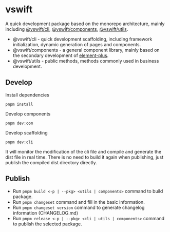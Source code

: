 # vswift

A quick development package based on the monorepo architecture, mainly including [@vswift/cli](https://github.com/vsdeeper/vswift/tree/master/packages/cli), [@vswift/components](https://github.com/vsdeeper/vswift/tree/master/packages/components), [@vswift/utils](https://github.com/vsdeeper/vswift/tree/master/packages/utils).

- @vswift/cli - quick development scaffolding, including framework initialization, dynamic generation of pages and components.
- @vswift/components - a general component library, mainly based on the secondary development of [element-plus](https://element-plus.gitee.io/).
- @vswift/utils - public methods, methods commonly used in business development.

## Develop

Install dependencies
```
pnpm install
```

Develop components
```
pnpm dev:com
```

Develop scaffolding

```
pnpm dev:cli
```

It will monitor the modification of the cli file and compile and generate the dist file in real time. There is no need to build it again when publishing, just publish the compiled dist directory directly.

## Publish

- Run `pnpm build <-p | --pkg> <utils | components>` command to build package.
- Run `pnpm changeset` command and fill in the basic information.
- Run `pnpm changeset version` command to generate changelog information (CHANGELOG.md)
- Run `pnpm release <-p | --pkg> <cli | utils | components>` command to publish the selected package.
